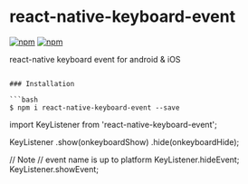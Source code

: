 # react-native-keyboard-event

[![npm](https://img.shields.io/npm/v/react-native-keyboard-event.svg?style=flat-square)](https://www.npmjs.com/package/react-native-keyboard-event)
[![npm](https://img.shields.io/npm/dt/react-native-keyboard-event.svg?style=flat-square)](https://www.npmjs.com/package/react-native-keyboard-event)

react-native keyboard event for android & iOS

```

### Installation

```bash
$ npm i react-native-keyboard-event --save
```

import KeyListener from 'react-native-keyboard-event';

KeyListener
	.show(onkeyboardShow)
	.hide(onkeyboardHide);

// Note
// event name is up to platform
KeyListener.hideEvent;
KeyListener.showEvent;

```